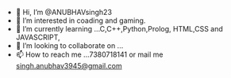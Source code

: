 - 👋 Hi, I’m @ANUBHAVsingh23
- 👀 I’m interested in coading and gaming.
- 🌱 I’m currently learning ...C,C++,Python,Prolog, HTML,CSS and JAVASCRIPT,
- 💞️ I’m looking to collaborate on ...
- 📫 How to reach me ...7380718141 or mail me singh.anubhav3945@gmail.com

<!---
ANUBHAVsingh23/ANUBHAVsingh23 is a ✨ special ✨ repository because its `README.md` (this file) appears on your GitHub profile.
You can click the Preview link to take a look at your changes.
--->
